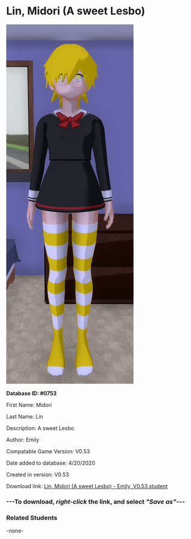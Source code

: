 # Lin, Midori (A sweet Lesbo)

<img src="../../Files/Images/Lin, Midori (A sweet Lesbo).png" title="Lin, Midori (A sweet Lesbo) - Emily, V0.53">

**Database ID: #0753**

First Name: Midori

Last Name: Lin

Description: A sweet Lesbo

Author: Emily

Compatable Game Version: V0.53

Date added to database: 4/20/2020

Created in version: V0.53

Download link: <a href="https://raw.githubusercontent.com/Arbiter1223/Daigaku-Gurashi-Custom-Students/master/Files/Student%20Files/Lin%2C%20Midori%20(A%20sweet%20Lesbo)%20-%20Emily%2C%20V0.53.student">Lin, Midori (A sweet Lesbo) - Emily, V0.53.student</a>

### ---**To download, _right-click_ the link, and select _"Save as"_**---

### Related Students

-none-
